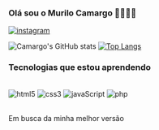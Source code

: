### Olá sou o Murilo Camargo 👋🏼👋🏼

[![instagram](https://img.shields.io/badge/Instagram-E4405F?style=for-the-badge&logo=instagram&logoColor=white)](https://www.instagram.com/m.h.camargo/)

![Camargo's GitHub stats](https://github-readme-stats.vercel.app/api?username=mhcamargo&show_icons=true&theme=transparent)
[![Top Langs](https://github-readme-stats.vercel.app/api/top-langs/?username=mhcamargo&layout=donut-vertical)](https://github.com/anuraghazra/github-readme-stats)

### Tecnologias que estou aprendendo

<div style="display: inline_block"><br/>
    <img aling="center" alt="html5" src="https://img.shields.io/badge/HTML5-E34F26?style=for-the-badge&logo=html5&logoColor=white" />
    <img aling="center" alt="css3" src="https://img.shields.io/badge/CSS3-1572B6?style=for-the-badge&logo=css3&logoColor=white" />
    <img aling="center" alt="javaScript" src="https://img.shields.io/badge/JavaScript-323330?style=for-the-badge&logo=javascript&logoColor=F7DF1E" />
    <img aling="center" alt="php" src="https://img.shields.io/badge/PHP-777BB4?style=for-the-badge&logo=php&logoColor=white" />
</div><br/>

Em busca da minha melhor versão

